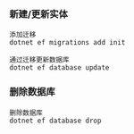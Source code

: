### 新建/更新实体

```
添加迁移
dotnet ef migrations add init

通过迁移更新数据库
dotnet ef database update
```



### 删除数据库

```
删除数据库
dotnet ef database drop
```